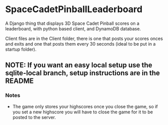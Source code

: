 # SpaceCadetPinballLeaderboard
A Django thing that displays 3D Space Cadet Pinball scores on a leaderboard, with python based client, and DynamoDB database.

Client files are in the Client folder, there is one that posts your scores onces and exits and one that posts them every 30 seconds (ideal to be put in a startup folder).

## NOTE: If you want an easy local setup use the sqlite-local branch, setup instructions are in the README

### Notes

- The game only stores your highscores once you close the game, so if you set a new highscore you will have to close the game for it to be posted to the server.

